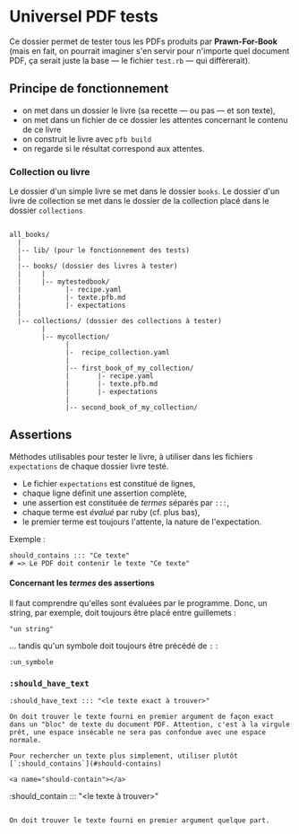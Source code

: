 # Universel PDF tests

Ce dossier permet de tester tous les PDFs produits par **Prawn-For-Book** (mais en fait, on pourrait imaginer s'en servir pour n'importe quel document PDF, ça serait juste la base — le fichier `test.rb` — qui diffèrerait).

## Principe de fonctionnement

* on met dans un dossier le livre (sa recette — ou pas — et son texte),
* on met dans un fichier de ce dossier les attentes concernant le contenu de ce livre
* on construit le livre avec `pfb build`
* on regarde si le résultat correspond aux attentes.

### Collection ou livre

Le dossier d'un simple livre se met dans le dossier `books`. Le dossier d'un livre de collection se met dans le dossier de la collection placé dans le dossier `collections`

~~~

all_books/
  |
  |-- lib/ (pour le fonctionnement des tests)
  |
  |-- books/ (dossier des livres à tester)
  |     |
  |     |-- mytestedbook/
  |           |- recipe.yaml
  |           |- texte.pfb.md
  |           |- expectations
  |
  |-- collections/ (dossier des collections à tester)
        |
        |-- mycollection/
              |
              |-  recipe_collection.yaml
              |
              |-- first_book_of_my_collection/
              |       |- recipe.yaml
              |       |- texte.pfb.md
              |       |- expectations
              |
              |-- second_book_of_my_collection/

~~~


## Assertions

Méthodes utilisables pour tester le livre, à utiliser dans les fichiers `expectations` de chaque dossier livre testé.

* Le fichier `expectations` est constitué de lignes,
* chaque ligne définit une assertion complète,
* une assertion est constituée de *termes* séparés par `:::`,
* chaque terme est *évalué* par ruby (cf. plus bas),
* le premier terme est toujours l'attente, la nature de l'expectation.

Exemple : 

~~~
should_contains ::: "Ce texte"
# => Le PDF doit contenir le texte "Ce texte"
~~~

#### Concernant les *termes* des assertions

Il faut comprendre qu'elles sont évaluées par le programme. Donc, un string, par exemple, doit toujours être placé entre guillemets :

~~~
"un string"
~~~

… tandis qu'un symbole doit toujours être précédé de `:` : 

~~~
:un_symbole
~~~


<a name="assert-have-text"></a>

### `:should_have_text`

~~~
:should_have_text ::: "<le texte exact à trouver>"

On doit trouver le texte fourni en premier argument de façon exact dans un "bloc" de texte du document PDF. Attention, c'est à la virgule prêt, une espace insécable ne sera pas confondue avec une espace normale.

Pour rechercher un texte plus simplement, utiliser plutôt [`:should_contains`](#should-contains)

<a name="should-contain"></a>

~~~
:should_contain ::: "<le texte à trouver>"
~~~

On doit trouver le texte fourni en premier argument quelque part.
